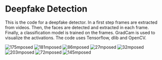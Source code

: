 # Deepfake Detection

This is the code for a deepfake detector. In a first step frames are extracted from videos. Then, the faces are detected and extracted in each frame. Finally, a classification model is trained on the frames. GradCam is used to visualize the activations. The code uses Tensorflow, dlib and OpenCV.


![175mposed](https://user-images.githubusercontent.com/96559466/156283827-ac87dfbc-8c6b-4db6-bff3-8ee7e4afafcf.jpg) ![181mposed](https://user-images.githubusercontent.com/96559466/156283853-b125fb41-5e12-4c77-99e0-cec55957412a.jpg) 
![86mposed](https://user-images.githubusercontent.com/96559466/156283914-ccbb03c4-4f60-4c26-8c9c-499c0e0c1a93.jpg) ![27mposed](https://user-images.githubusercontent.com/96559466/156283923-9cd5aece-ca3c-4983-afa6-892a972e804d.jpg) ![32mposed](https://user-images.githubusercontent.com/96559466/156284050-cc7e0c2e-805e-449c-b9f7-3d8b23a09bd5.jpg) ![203mposed](https://user-images.githubusercontent.com/96559466/156284111-ba399def-5d06-4d3e-a9c6-e059280f1275.jpg) ![72mposed](https://user-images.githubusercontent.com/96559466/156284205-200adef5-4ba2-478c-8e0c-35cb21fa22e5.jpg) ![145mposed](https://user-images.githubusercontent.com/96559466/156284286-77ecb340-5a0c-46e2-b63a-d57bf496378a.jpg)
